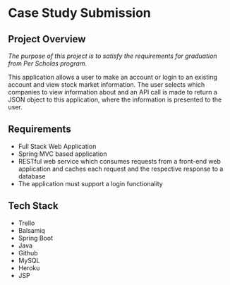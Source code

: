 # Case Study Submission

## Project Overview
<i>The purpose of this project is to satisfy the requirements for graduation 
from Per Scholas program.</i> <br>

This application allows a user to make an account or login to an existing 
account and view stock market information. The user selects which companies 
to view information about and an API call is made to return a JSON object 
to this application, where the information is presented to the user. 

## Requirements
* Full Stack Web Application
* Spring MVC based application
* RESTful web service which consumes requests from a front-end web 
application and caches each request and the respective response to a 
database
* The application must support a login functionality

## Tech Stack
* Trello
* Balsamiq
* Spring Boot
* Java
* Github
* MySQL
* Heroku
* JSP